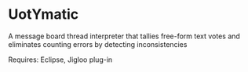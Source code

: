 UotYmatic
=========

A message board thread interpreter that tallies free-form text votes and eliminates counting errors by detecting inconsistencies

Requires: Eclipse, Jigloo plug-in